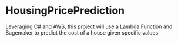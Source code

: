 # HousingPricePrediction
 Leveraging C# and AWS, this project will use a Lambda Function and Sagemaker to predict the cost of a house given specific values
